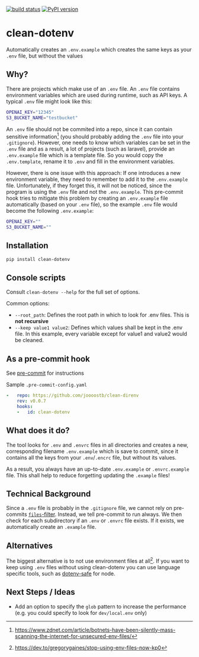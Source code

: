[![build status](https://github.com/joooostb/clean-direnv/actions/workflows/main.yml/badge.svg)](https://github.com/joooostb/clean-direnv/actions/workflows/main.yml)
[![PyPI version](https://badge.fury.io/py/clean-dotenv.svg)](https://badge.fury.io/py/clean-dotenv)

clean-dotenv
======================

Automatically creates an `.env.example` which creates the same keys as your `.env` file, but without the values

## Why?
There are projects which make use of an `.env` file. An `.env` file contains environment variables which are used during runtime, such as API keys.
A typical `.env` file might look like this:

```bash
OPENAI_KEY="12345"
S3_BUCKET_NAME="testbucket"
```

An `.env` file should not be commited into a repo, since it can contain sensitive information[^1] (you should probably adding the `.env` file into your `.gitignore`). However, one needs to know which variables can be set in the `.env` file and as a result, a lot of projects (such as laravel), provide an `.env.example` file which is a template file. So you would copy the `.env.template`, rename it to `.env` and fill in the environment variables.

However, there is one issue with this approach: If one introduces a new environment variable, they need to remember to add it to the `.env.example` file. Unfortunately, if they forget this, it will not be noticed, since the program is using the `.env` file and not the `.env.example`. This pre-commit hook tries to mitigate this problem by creating an `.env.example` file automatically (based on your `.env` file), so the example `.env` file would become the following `.env.example`:

```bash
OPENAI_KEY=""
S3_BUCKET_NAME=""
```

[^1]: https://www.zdnet.com/article/botnets-have-been-silently-mass-scanning-the-internet-for-unsecured-env-files/
 
## Installation

```bash
pip install clean-dotenv
```


## Console scripts

Consult `clean-dotenv --help` for the full set of options.

Common options:

- `--root_path`: Defines the root path in which to look for .env files. This is **not recursive**
- `--keep value1 value2`: Defines which values shall be kept in the .env file. In this example, every variable except for value1 and value2 would be cleaned.

## As a pre-commit hook

See [pre-commit](https://github.com/pre-commit/pre-commit) for instructions

Sample `.pre-commit-config.yaml`

```yaml
-   repo: https://github.com/joooostb/clean-direnv
    rev: v0.0.7
    hooks:
    -   id: clean-dotenv
```

## What does it do?
The tool looks for `.env` and `.envrc` files in all directories and creates a new, corresponding filename `.env.example` which is save to commit, since it contains all the keys from your `.env`/`.encrc` file, but without its values.

As a result, you always have an up-to-date `.env.example` or `.envrc.example` file. This shall help to reduce forgetting updating the `.example` files!

## Technical Background
Since a `.env` file is probably in the `.gitignore` file, we cannot rely on pre-commits [`files`-filter](https://pre-commit.com/#hooks-files). Instead, we tell pre-commit to run always. We then check for each subdirectory if an `.env` or `.envrc` file exists. If it exists, we automatically create an `.example` file.

## Alternatives
The biggest alternative is to not use environment files at all[^2]. If you want to keep using `.env` files without using clean-dotenv you can use language specific tools, such as [dotenv-safe](https://github.com/rolodato/dotenv-safe) for node.

[^2]: https://dev.to/gregorygaines/stop-using-env-files-now-kp0

## Next Steps / Ideas
* Add an option to specify the `glob` pattern to increase the performance (e.g. you could specify to look for `dev/local.env` only)
